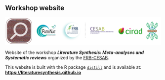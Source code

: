 ## Workshop website

![](https://raw.githubusercontent.com/literaturesynthesis/literaturesynthesis.github.io/main/img/banner-literaturesynthesis_150dpi.png)

Website of the workshop **_Literature Synthesis: Meta-analyses and Systematic reviews_**
organized by the [FRB-CESAB](https://www.fondationbiodiversite.fr/en/about-the-foundation/le-cesab/).

This website is built with the R package [`distill`](https://rstudio.github.io/distill/)
and is available at: **https://literaturesynthesis.github.io**

